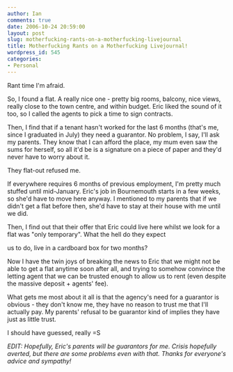 ```yaml
---
author: Ian
comments: true
date: 2006-10-24 20:59:00
layout: post
slug: motherfucking-rants-on-a-motherfucking-livejournal
title: Motherfucking Rants on a Motherfucking Livejournal!
wordpress_id: 545
categories:
- Personal
---
```


Rant time I'm afraid.  

So, I found a flat.  A really nice one - pretty big rooms, balcony, nice views, really close to the town centre, and within budget.  Eric liked the sound of it too, so I called the agents to pick a time to sign contracts.  

Then, I find that if a tenant hasn't worked for the last 6 months (that's me, since I graduated in July) they need a guarantor.  No problem, I say, I'll ask my parents.  They know that I can afford the place, my mum even saw the sums for herself, so all it'd be is a signature on a piece of paper and they'd never have to worry about it.  

They flat-out refused me.  

If everywhere requires 6 months of previous employment, I'm pretty much stuffed until mid-January.  Eric's job in Bournemouth starts in a few weeks, so she'd have to move here anyway.  I mentioned to my parents that if we didn't get a flat before then, she'd have to stay at their house with me until we did.  

Then, I find out that their offer that Eric could live here whilst we look for a flat was "only temporary".  What the hell do they expect  

us to do, live in a cardboard box for two months?  

Now I have the twin joys of breaking the news to Eric that we might not be able to get a flat anytime soon after all, and trying to somehow convince the letting agent that we can be trusted enough to allow us to rent (even despite the massive deposit + agents' fee).  

What gets me most about it all is that the agency's need for a guarantor is obvious - they don't know me, they have no reason to trust me that I'll actually pay.  My parents' refusal to be guarantor kind of implies they have just as little trust.  

I should have guessed, really =S  

<i>EDIT: Hopefully, Eric's parents will be guarantors for me.  Crisis hopefully averted, but there are some problems even with that.  Thanks for everyone's advice and sympathy!</I>
